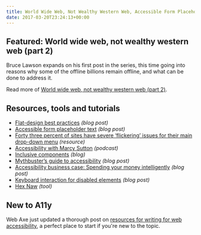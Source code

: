 ```yaml
---
title: World Wide Web, Not Wealthy Western Web, Accessible Form Placeholder Text, Mythbuster’s Guide to Accessibility and More
date: 2017-03-20T23:24:13+00:00
---
```


## Featured: World wide web, not wealthy western web (part 2)

Bruce Lawson expands on his first post in the series, this time going into reasons why some of the offline billions remain offline, and what can be done to address it.

Read more of [World wide web, not wealthy western web (part 2)](https://www.smashingmagazine.com/2017/03/world-wide-web-not-wealthy-western-web-part-2/).

## Resources, tools and tutorials

* [Flat-design best practices](https://www.nngroup.com/articles/flat-design-best-practices/) _(blog post)_
* [Accessible form placeholder text](http://www.useragentman.com/blog/2017/02/20/accessible-form-placeholder-text/) _(blog post)_
* [Forty three percent of sites have severe ‘flickering’ issues for their main drop-down menu](https://baymard.com/blog/dropdown-menu-flickering-issue) _(resource)_
* [Accessibility with Marcy Sutton](https://frontsidethepodcast.simplecast.fm/61) _(podcast)_
* [Inclusive components](http://inclusive-components.club) _(blog)_
* [Mythbuster’s guide to accessibility](https://medium.com/the-u-s-digital-service/mythbusters-guide-to-accessibility-92ccd88655c6) _(blog post)_
* [Accessibility business case: Spending your money intelligently](http://www.karlgroves.com/2017/03/19/accessibility-business-case-spending-your-money-intelligently/) _(blog post)_
* [Keyboard interaction for disabled elements](http://www.maxability.co.in/2017/03/keyboard-interaction-for-disabled-elements/) _(blog post)_
* [Hex Naw](https://hexnaw.com) _(tool)_

## New to A11y

Web Axe just updated a thorough post on [resources for writing for web accessibility](http://www.webaxe.org/resources-for-writing-for-web-accessibility/), a perfect place to start if you're new to the topic.